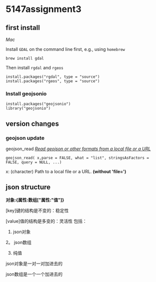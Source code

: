 # 5147assignment3

## first install 

*Mac*

Install `GDAL` on the command line first, e.g., using `homebrew`

```
brew install gdal
```

Then install `rgdal` and `rgeos`

```
install.packages("rgdal", type = "source")
install.packages("rgeos", type = "source")
```

### Install geojsonio

```
install.packages("geojsonio")
library("geojsonio")
```


## version changes

### geojson update

geojson_read   [*Read geojson or other formats from a local file or a URL*](https://cran.r-project.org/web/packages/geojsonio/geojsonio.pdf)

`geojson_read( x,parse = FALSE, what = "list", stringsAsFactors = FALSE, query = NULL, ...)` 

x: (character) Path to a local file or a URL. **(without 'file=')**



## json structure

**对象:{属性:数组["属性:"值"]}**

[key]键的结构是不变的：稳定性

[value]值的结构是多变的：灵活性 包括：

1. json对象

2。 json数组

3. 纯值

json对象是一对一对加进去的

json数组是一个一个加进去的
